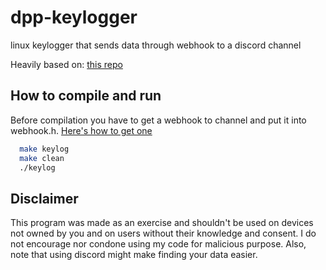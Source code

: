 # dpp-keylogger
linux keylogger that sends data through webhook to a discord channel

Heavily based on: [this repo](https://github.com/SCOTPAUL/keylog)

## How to compile and run

Before compilation you have to get a webhook to channel and put it into webhook.h. [Here's how to get one](https://support.discord.com/hc/en-us/articles/228383668-Intro-to-Webhooks)

```bash
  make keylog
  make clean
  ./keylog
```

## Disclaimer
This program was made as an exercise and shouldn't be used on devices not owned by you and on users without their knowledge and consent.
I do not encourage nor condone using my code for malicious purpose. Also, note that using discord might make finding your data easier.
